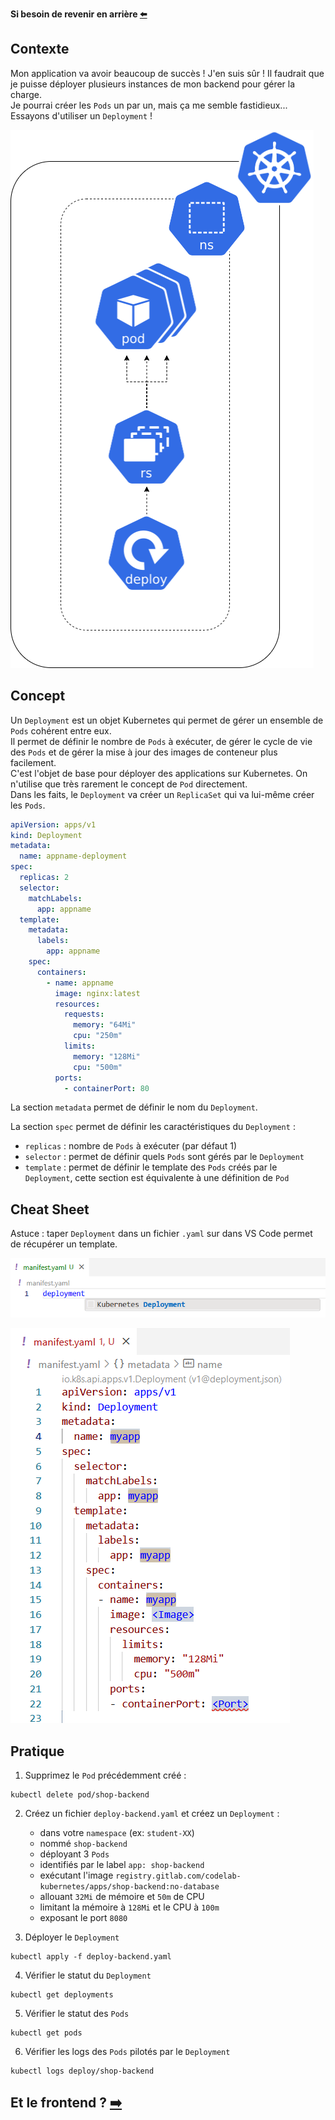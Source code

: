 **Si besoin de revenir en arrière [⬅️](../01-backend-pod/README.md)**

## Contexte

Mon application va avoir beaucoup de succès ! J'en suis sûr ! Il faudrait que je puisse déployer plusieurs instances de mon backend pour gérer la charge.    
Je pourrai créer les `Pods` un par un, mais ça me semble fastidieux...  
Essayons d'utiliser un `Deployment` !  

![Schéma de l'etape 2](../assets/schema-kube-codelab-etape-2.png)

## Concept

Un `Deployment` est un objet Kubernetes qui permet de gérer un ensemble de `Pods` cohérent entre eux.  
Il permet de définir le nombre de `Pods` à exécuter, de gérer le cycle de vie des `Pods` et de gérer la mise à jour des images de conteneur plus facilement.  
C'est l'objet de base pour déployer des applications sur Kubernetes. On n'utilise que très rarement le concept de `Pod` directement.  
Dans les faits, le `Deployment` va créer un `ReplicaSet` qui va lui-même créer les `Pods`.  

```yaml
apiVersion: apps/v1
kind: Deployment
metadata:
  name: appname-deployment
spec:
  replicas: 2
  selector:
    matchLabels:
      app: appname
  template:
    metadata:
      labels:
        app: appname
    spec:
      containers:
        - name: appname
          image: nginx:latest
          resources:
            requests:
              memory: "64Mi"
              cpu: "250m"
            limits:
              memory: "128Mi"
              cpu: "500m"
          ports:
            - containerPort: 80
```

La section `metadata` permet de définir le nom du `Deployment`.  

La section `spec` permet de définir les caractéristiques du `Deployment` :  
  * `replicas` : nombre de `Pods` à exécuter (par défaut 1)
  * `selector` : permet de définir quels `Pods` sont gérés par le `Deployment`
  * `template` : permet de définir le template des `Pods` créés par le `Deployment`, cette section est équivalente à une définition de `Pod`

## Cheat Sheet

Astuce : taper `Deployment` dans un fichier `.yaml` sur dans VS Code permet de récupérer un template.

![Deployment Helper 1](../assets/deployment-helper-vscode-1.png)

![Deployment Helper 2](../assets/deployment-helper-vscode-2.png)

## Pratique

1) Supprimez le `Pod` précédemment créé :  
```shell
kubectl delete pod/shop-backend  
```

2) Créez un fichier `deploy-backend.yaml` et créez un `Deployment` : 
    * dans votre `namespace` (ex: `student-XX`)  
    * nommé `shop-backend`  
    * déployant 3 `Pods`
    * identifiés par le label `app: shop-backend`
    * exécutant l'image `registry.gitlab.com/codelab-kubernetes/apps/shop-backend:no-database`  
    * allouant `32Mi` de mémoire et `50m` de CPU  
    * limitant la mémoire à `128Mi` et le CPU à `100m`  
    * exposant le port `8080`  


3) Déployer le `Deployment`  
```shell
kubectl apply -f deploy-backend.yaml
```

4) Vérifier le statut du `Deployment`
```shell
kubectl get deployments
```

5) Vérifier le statut des `Pods`
```shell
kubectl get pods
```

6) Vérifier les logs des `Pods` pilotés par le `Deployment`
```shell
kubectl logs deploy/shop-backend
```

## Et le frontend ? [➡️](../03-frontend-deployment/README.md)
